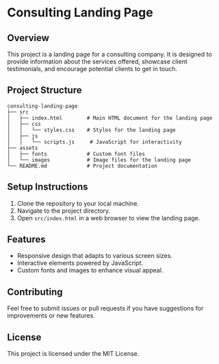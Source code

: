 # Consulting Landing Page

## Overview
This project is a landing page for a consulting company. It is designed to provide information about the services offered, showcase client testimonials, and encourage potential clients to get in touch.

## Project Structure
```
consulting-landing-page
├── src
│   ├── index.html        # Main HTML document for the landing page
│   ├── css
│   │   └── styles.css    # Styles for the landing page
│   ├── js
│   │   └── scripts.js     # JavaScript for interactivity
├── assets
│   ├── fonts             # Custom font files
│   └── images            # Image files for the landing page
└── README.md             # Project documentation
```

## Setup Instructions
1. Clone the repository to your local machine.
2. Navigate to the project directory.
3. Open `src/index.html` in a web browser to view the landing page.

## Features
- Responsive design that adapts to various screen sizes.
- Interactive elements powered by JavaScript.
- Custom fonts and images to enhance visual appeal.

## Contributing
Feel free to submit issues or pull requests if you have suggestions for improvements or new features. 

## License
This project is licensed under the MIT License.